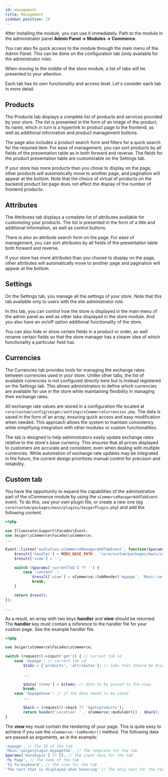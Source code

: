```yaml
---
id: management
title: Management
sidebar_position: 10
---
```


After installing the module, you can use it immediately. Path to the module in the 
administrator panel **Admin Panel -> Modules -> Commerce**.

You can also fix quick access to the module through the main menu of the Admin Panel. 
This can be done on the configuration tab (only available for the administrator role).

When moving to the middle of the store module, a list of tabs will be presented to 
your attention.

Each tab has its own functionality and access level. Let's consider each tab in more detail.

## Products

The Products tab displays a complete list of products and services provided by your store.
The list is presented in the form of an image of the product, its name, which in turn is a
hyperlink to product page to the frontend, as well as additional information and product
management buttons.

The page also includes a product search form and filters for a quick search for the required
item. For ease of management, you can sort products by all fields of the presentation table
as in both forward and reverse. The fields for the product presentation table are
customizable on the Settings tab.

If your store has more products than you chose to display on the page, other products
will automatically move to another page, and pagination will appear at the bottom.
Note that the choice of virtual of products on the backend product list page does
not affect the display of the number of frontend products.

## Attributes

The Attributes tab displays a complete list of attributes available for customizing your products.
The list is presented in the form of a title and additional information, as well as control buttons.

There is also an attribute search form on the page. For ease of management, you can sort attributes by all fields of the presentation table
both forward and reverse.

If your store has more attributes than you choose to display on the page, other attributes
will automatically move to another page and pagination will appear at the bottom.



## Settings

On the Settings tab, you manage all the settings of your store. Note that this tab
available only to users with the site administrator role.

In this tab, you can control how the store is displayed in the main menu of the admin panel
as well as other tabs displayed in the store module. And you also have an on/off option
additional functionality of the store.

You can also hide or show certain fields in a product or order, as well
rename certain fields so that the store manager has a clearer idea of which
functionality a particular field has.

## Currencies

The Currencies tab provides tools for managing the exchange rates between currencies
used in your store. Unlike other tabs, the list of available currencies is not configured
directly here but is instead registered on the Settings tab. This allows administrators
to define which currencies are available for use in the store while maintaining flexibility
in managing their exchange rates.

All exchange rate values are stored in a configuration file located at
`core/custom/config/seiger/settings/sCommerceCurrencies.php`. The data is saved in the form
of an array, ensuring quick access and easy modification when needed. This approach allows
the system to maintain consistency while simplifying integration with other modules or
custom functionalities.

The tab is designed to help administrators easily update exchange rates relative to the
store's base currency. This ensures that all prices displayed to customers are accurate
and consistent, even when dealing with multiple currencies. While automation of exchange
rate updates may be integrated in the future, the current design prioritizes manual
control for precision and reliability.

## Custom tab

You have the opportunity to expand the capabilities of the administrative part of the sCommerce module
by using the `sCommerceManagerAddTabEvent` event. To do this, use your own plugin file, or create
a new one (eg `core/custom/packages/main/plugins/SeigerPlugin.php`) and add the following content.

```php
<?php

use Illuminate\Support\Facades\Event;
use Seiger\sCommerce\Facades\sCommerce;
...

Event::listen('evolution.sCommerceManagerAddTabEvent', function($params) {
    $result['handler'] = MODX_BASE_PATH . 'core/custom/packages/main/src/Controllers/SeigerPluginCommerceHandler.php';
    $result['view'] = '';

    switch ($params['currentTab'] ?? '') {
        case 'content' :
            $result['view'] = sCommerce::tabRender('mypage', 'Main::seigerplugin.mypageTab', $params['dataInput'] ?? [], 'My Page', 'fa fa-keyboard', 'The text that is displayed when hovering');
            break;
    }

    return $result;
});

...
```

As a result, an array with two keys **handler** and **view** should be returned.
The **handler** key must contain a reference to the handler file for your custom page.
See the example handler file.

```php
<?php

use Seiger\sCommerce\Facades\sCommerce;

switch (request()->input('get')) { // current tab id
    case 'mypage': // current tab id
        $tabs = ['products', 'attributes']; // tabs that should be displayed when this tab is shown
        
        ...
        
        $data['items'] = $items; // data to be passed to the view
        break;
    case 'mypageSave': // if the data needs to be saved
        ...
        
        $back = (request()->back ?? '&get=products');
        return header('Location: ' . sCommerce::moduleUrl() . $back);
}
```

The **view** key must contain the rendering of your page. This is quite easy to achieve
if you use the `sCommerce::tabRender()` method. The following data are passed as arguments,
as in the example:

```php
'mypage', // The ID of the tab
'Main::seigerplugin.mypageTab', // The template for the tab
$params['dataInput'] ?? [], // The input data for the tab
'My Page', // The name of the tab
'fa fa-keyboard', // The icon for the tab
'The text that is displayed when hovering' // The help text for the tab
```